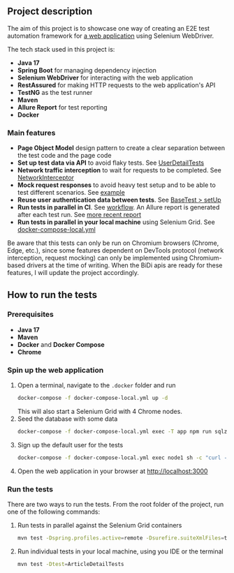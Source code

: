 ## Project description
The aim of this project is to showcase one way of creating an E2E test automation framework for [a web application](https://github.com/hugoguillin/realworld-app) using Selenium WebDriver.

The tech stack used in this project is:
- **Java 17**
- **Spring Boot** for managing dependency injection 
- **Selenium WebDriver** for interacting with the web application
- **RestAssured** for making HTTP requests to the web application's API
- **TestNG** as the test runner
- **Maven**
- **Allure Report** for test reporting
- **Docker**

### Main features
- **Page Object Model** design pattern to create a clear separation between the test code and the page code
- **Set up test data via API** to avoid flaky tests. See [UserDetailTests](src/test/java/com/realworld/seleniumrealworldapp/UserDetailsTests.java#L43)
- **Network traffic interception** to wait for requests to be completed. See [NetworkInterceptor](src/main/java/com/realworld/seleniumrealworldapp/infra/NetworkInterceptor.java)
- **Mock request responses** to avoid heavy test setup and to be able to test different scenarios. See [example](src/main/java/com/realworld/seleniumrealworldapp/pageObjects/AuthorDetailPage.java#L40)
- **Reuse user authentication data between tests**. See [BaseTest > setUp](src/test/java/com/realworld/seleniumrealworldapp/base/BaseTest.java#L50)
- **Run tests in parallel in CI**. See [workflow](.github/workflows/selenium.yml). An Allure report is generated after each test run. See [more recent report](https://hugoguillin.github.io/selenium-realworldapp)
- **Run tests in parallel in your local machine** using Selenium Grid. See [docker-compose-local.yml](.docker/docker-compose-local.yml)

Be aware that this tests can only be run on Chromium browsers (Chrome, Edge, etc.), since some features dependent on DevTools protocol (network interception, request mocking) can only be implemented using Chromium-based drivers at the time of writing. When the BiDi apis are ready for these features, I will update the project accordingly.

## How to run the tests
### Prerequisites
- **Java 17**
- **Maven**
- **Docker** and **Docker Compose**
- **Chrome**

### Spin up the web application
1. Open a terminal, navigate to the `.docker` folder and run
    ```bash
    docker-compose -f docker-compose-local.yml up -d
    ```
   This will also start a Selenium Grid with 4 Chrome nodes.
2. Seed the database with some data
   ```bash
   docker-compose -f docker-compose-local.yml exec -T app npm run sqlz -- db:seed:all
   ```
3. Sign up the default user for the tests
   ```bash
   docker-compose -f docker-compose-local.yml exec node1 sh -c "curl -X POST 'http://app:3000/api/users' -H 'Content-Type: application/json' -d '{\"user\": {\"username\": \"selenium-user\",\"email\": \"selenium@realworld.com\",\"password\": \"selenium@realworld.com\"}}'"
   ```
4. Open the web application in your browser at [http://localhost:3000](http://localhost:3000)

### Run the tests
There are two ways to run the tests. From the root folder of the project, run one of the following commands:
1. Run tests in parallel against the Selenium Grid containers
   ```bash
   mvn test -Dspring.profiles.active=remote -Dsurefire.suiteXmlFiles=testSuites/allTests.xml
   ```
2. Run individual tests in your local machine, using you IDE or the terminal
   ```bash
   mvn test -Dtest=ArticleDetailTests
   ```

